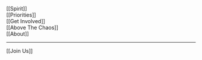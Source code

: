 [[Spirit]]  
[[Priorities]]  
[[Get Involved]]  
[[Above The Chaos]]  
[[About]]  

---

[[Join Us]]  